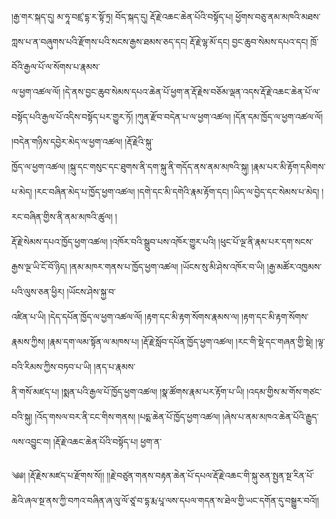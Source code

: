 ﻿  
།རྒྱ་གར་སྐད་དུ། མ་ཧཱ་བཛྲ་དྷ་ར་སྟོ་ཏྲ། བོད་སྐད་དུ། རྡོ་རྗེ་འཆང་ཆེན་པོའི་བསྟོད་པ། ཕྱོགས་བཅུ་ནམ་མཁའི་མཐས་ཀླས་པ་ན་བཞུགས་པའི་རྫོགས་པའི་སངས་རྒྱས་ཐམས་ཅད་དང། རྡོ་རྗེ་ལྷ་མོ་དང། བྱང་ཆུབ་སེམས་དཔའ་དང། ཁྲོ་བོའི་རྒྱལ་པོ་ལ་སོགས་པ་རྣམས་  
ལ་ཕྱག་འཚལ་ལོ། །དེ་ནས་བྱང་ཆུབ་སེམས་དཔའ་ཆེན་པོ་ཕྱག་ན་རྡོ་རྗེས་བཅོམ་ལྡན་འདས་རྡོ་རྗེ་འཆང་ཆེན་པོ་ལ་བསྟོད་པའི་རྒྱལ་པོ་འདིས་བསྟོད་པར་གྱུར་ཏོ། །ཀུན་རྫོབ་བདེན་པ་ལ་ཕྱག་འཚལ། །དོན་དམ་ཁྱོད་ལ་ཕྱག་འཚལ་ལོ། །བདེན་གཉིས་དབྱེར་མེད་ལ་ཕྱག་འཚལ། །རྡོ་རྗེའི་སྐུ་  
ཁྱོད་ལ་ཕྱག་འཚལ། །སྐུ་དང་གསུང་དང་ཐུགས་ནི་དག་སྐུ་ནི་གདོད་ནས་ནམ་མཁའི་སྐུ། །རྣམ་པར་མི་རྟོག་དམིགས་པ་མེད། །རང་བཞིན་མེད་པ་ཁྱོད་ཕྱག་འཚལ། །དགེ་དང་མི་དགེའི་རྣམ་རྟོག་དང། །ཡིད་ལ་བྱེད་དང་སེམས་པ་མེད། །རང་བཞིན་གྱིས་ནི་ནམ་མཁའི་ཚུལ། །  
རྡོ་རྗེ་སེམས་དཔའ་ཁྱོད་ཕྱག་འཚལ། །འཁོར་བའི་སྒྲུབ་པས་འཁོར་གྱུར་པའི། །ཕུང་པོ་ལྔ་ནི་རྣམ་པར་དག་སངས་རྒྱས་ལྔ་ཡི་ངོ་བོ་ཉིད། །ནམ་མཁར་གནས་པ་ཁྱོད་ཕྱག་འཚལ། །ཡོངས་སུ་མི་ཤེས་འཁོར་བ་ཡི། །རྒྱ་མཚོར་འཁྱམས་པའི་ལུས་ཅན་ཕྱིར། །ཡོངས་ཤེས་སྐྱ་བ་  
འཛིན་པ་ཡི། །དེད་དཔོན་ཁྱོད་ལ་ཕྱག་འཚལ་ལོ། །རྟག་དང་མི་རྟག་སོགས་རྣམས་ལ། །རྟག་དང་མི་རྟག་སོགས་རྣམས་ཀྱིས། །རྣམ་དག་ལམ་སྟོན་ལ་མཁས་པ། །རྡོ་རྗེ་སློབ་དཔོན་ཁྱོད་ཕྱག་འཚལ། །རང་གི་སྡེ་དང་གཞན་གྱི་སྡེ། །ལྟ་བའི་རིམས་ཀྱིས་བཏབ་པ་ཡི། །ནད་པ་རྣམས་  
ནི་གསོ་མཛད་པ། །སྨན་པའི་རྒྱལ་པོ་ཁྱོད་ཕྱག་འཚལ། །སྣ་ཚོགས་རྣམ་པར་རྟོག་པ་ཡི། །འདམ་གྱིས་མ་གོས་གཙང་བའི་སྐུ། །འོད་གསལ་བར་ནི་ངང་གིས་གནས། །པདྨ་ཆེན་པོ་ཁྱོད་ཕྱག་འཚལ། །ཞེས་པ་ནམ་མཁའ་ཆེན་པོའི་རྒྱུད་ལས་འབྱུང་བ། །རྡོ་རྗེ་འཆང་ཆེན་པོའི་བསྟོད་པ། ཕྱག་ན་  
  
༄༅། །རྡོ་རྗེས་མཛད་པ་རྫོགས་སོ།། །།རྗེ་བཙུན་གནས་བརྟན་ཆེན་པོ་དཔལ་རྡོ་རྗེ་འཆང་གི་སྐུ་ཅན་སྤྱན་སྔ་རིན་པོ་ཆེའི་ཞལ་སྔ་ནས་ཀྱི་བཀའ་བཞིན་ཞ་ལུ་ལོ་ཙཱ་བ་དྷ་རྨ་པཱ་ལས་དཔལ་གདན་ས་ཐེལ་གྱི་ཡང་དགོན་དུ་བསྒྱུར་བའོ།།  
  
  
